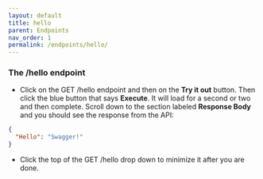```yaml
---
layout: default
title: hello
parent: Endpoints
nav_order: 1
permalink: /endpoints/hello/
---
```


### The /hello endpoint

- Click on the GET /hello endpoint and then on the **Try it out** button.  Then click the blue button that says **Execute**.  It will load for a second or two and then complete.  Scroll down to the section labeled **Response Body** and you should see the response from the API:

```json
{
  "Hello": "Swagger!"
}
```

- Click the top of the GET /hello drop down to minimize it after you are done.